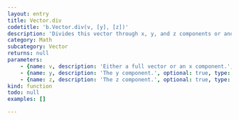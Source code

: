```yaml
---
layout: entry
title: Vector.div
codetitle: 'b.Vector.div(v, [y], [z])'
description: 'Divides this vector through x, y, and z components or another vector.'
category: Math
subcategory: Vector
returns: null
parameters:
    - {name: v, description: 'Either a full vector or an x component.', optional: false, type: [Vector, Number]}
    - {name: y, description: 'The y component.', optional: true, type: [Number]}
    - {name: z, description: 'The z component.', optional: true, type: [Number]}
kind: function
todo: null
examples: []

---
```

